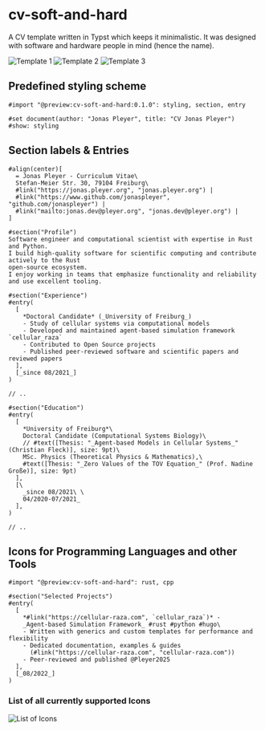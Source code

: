 # cv-soft-and-hard
A CV template written in Typst which keeps it minimalistic.
It was designed with software and hardware people in mind (hence the name).

![Template 1](examples/main-1.svg)
![Template 2](examples/main-2.svg)
![Template 3](examples/main-3.svg)

## Predefined styling scheme
```typst
#import "@preview:cv-soft-and-hard:0.1.0": styling, section, entry

#set document(author: "Jonas Pleyer", title: "CV Jonas Pleyer")
#show: styling
```

## Section labels & Entries
```typst
#align(center)[
  = Jonas Pleyer - Curriculum Vitae\
  Stefan-Meier Str. 30, 79104 Freiburg\
  #link("https://jonas.pleyer.org", "jonas.pleyer.org") |
  #link("https://www.github.com/jonaspleyer", "github.com/jonaspleyer") |
  #link("mailto:jonas.dev@pleyer.org", "jonas.dev@pleyer.org") |
]

#section("Profile")
Software engineer and computational scientist with expertise in Rust and Python.
I build high-quality software for scientific computing and contribute actively to the Rust
open-source ecosystem.
I enjoy working in teams that emphasize functionality and reliability and use excellent tooling.

#section("Experience")
#entry(
  [
    *Doctoral Candidate* (_University of Freiburg_)
    - Study of cellular systems via computational models
    - Developed and maintained agent-based simulation framework `cellular_raza`
    - Contributed to Open Source projects
    - Published peer-reviewed software and scientific papers and reviewed papers
  ],
  [_since 08/2021_]
)

// ..

#section("Education")
#entry(
  [
    *University of Freiburg*\
    Doctoral Candidate (Computational Systems Biology)\
    // #text([Thesis: "_Agent-based Models in Cellular Systems_" (Christian Fleck)], size: 9pt)\
    MSc. Physics (Theoretical Physics & Mathematics),\
    #text([Thesis: "_Zero Values of the TOV Equation_" (Prof. Nadine Große)], size: 9pt)
  ],
  [\
    _since 08/2021\ \
    04/2020-07/2021_
  ],
)

// ..
```

## Icons for Programming Languages and other Tools
```typst
#import "@preview:cv-soft-and-hard": rust, cpp

#section("Selected Projects")
#entry(
  [
    *#link("https://cellular-raza.com", `cellular_raza`)* -
    _Agent-based Simulation Framework_ #rust #python #hugo\
    - Written with generics and custom templates for performance and flexibility
    - Dedicated documentation, examples & guides
      (#link("https://cellular-raza.com", "cellular-raza.com"))
    - Peer-reviewed and published @Pleyer2025
  ],
  [_08/2022_]
)
```

### List of all currently supported Icons
![List of Icons](examples/list-icons.svg)
